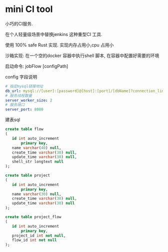 # mini CI tool

小巧的CI服务.

 在个人轻量级场景中替换jenkins 这种重型CI 工具.
 
  使用 100% safe Rust 实现. 实现内存占用小,cpu 占用小

沙箱实现: 在一个空的docker 容器中执行shell 脚本, 在容器中配置好需要的环境

启动命令: jobFlow [configPath]
 
 config 字段说明
 ```yml
# 指定mysql链接地址
db_url: mysql://[user]:[password]@[host]:[port]/[dbName]?connection_limit=10&pool_timeout=60
# 服务线程数量
server_worker_size: 2
# 服务端口
server_port: 8080
 ```

 建表sql
 ```sql
 create table flow
(
	id int auto_increment
		primary key,
	name varchar(40) null,
	create_time varchar(30) null,
	update_time varchar(30) null,
	shell_str longtext null
);

create table project
(
	id int auto_increment
		primary key,
	name varchar(30) null,
	create_time varchar(30) null,
	update_time varchar(30) null
);

create table project_flow
(
	id int auto_increment
		primary key,
	project_id int not null,
	flow_id int not null
);

 ```
